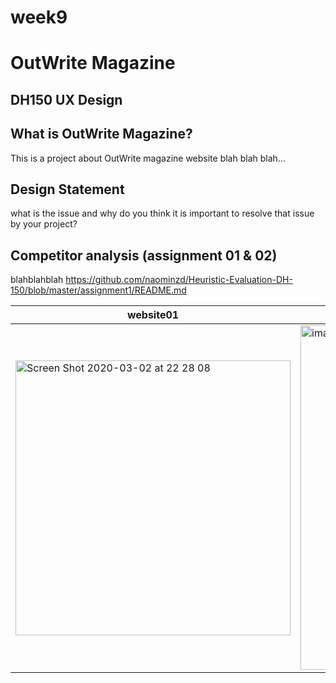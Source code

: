 # week9

# OutWrite Magazine
## DH150 UX Design

## What is OutWrite Magazine? 
This is a project about OutWrite magazine website blah blah blah...

## Design Statement
what is the issue and why do you think it is important to resolve that issue by your project? 

## Competitor analysis (assignment 01 & 02) 
blahblahblah https://github.com/naominzd/Heuristic-Evaluation-DH-150/blob/master/assignment1/README.md

website01 | website02
-----------|----------
<img width="440" alt="Screen Shot 2020-03-02 at 22 28 08" src="https://user-images.githubusercontent.com/59623164/75807920-18dfdf80-5d3b-11ea-920b-ac0b1423795c.png"> | <img width="551" alt="image" src="https://user-images.githubusercontent.com/59623164/75807949-2301de00-5d3b-11ea-9267-00402e042509.png">

